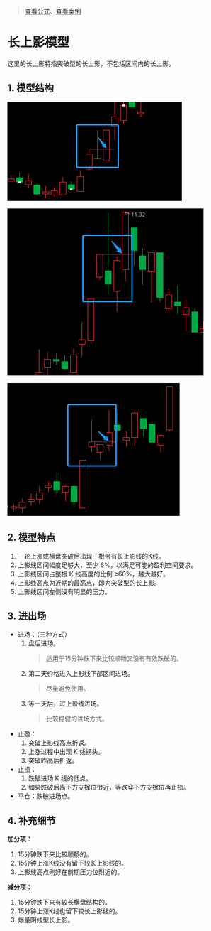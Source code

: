 > [查看公式](./Y03-公式.md)、[查看案例](./Y03-案例.md)

# 长上影模型

这里的长上影特指突破型的长上影，不包括区间内的长上影。

## 1. 模型结构

![](./assets/model-隔日反包型.png)

![](./assets/model-隔日进场型1.png)

![](./assets/model-隔日进场型2.png)

## 2. 模型特点

1. 一轮上涨或横盘突破后出现一根带有长上影线的K线。
2. 上影线区间幅度足够大，至少 6%，以满足可能的盈利空间要求。
3. 上影线区间占整根 K 线高度的比例 ≥60%，越大越好。
4. 上影线高点为近期的最高点，即为突破型的长上影。
5. 上影线区间左侧没有明显的压力。

## 3. 进出场

- 进场：（三种方式）
    1. 盘后进场。
        > 适用于15分钟跌下来比较顺畅又没有有效跌破的。
    2. 第二天价格进入上影线下部区间进场。
        > 尽量避免使用。
    3. 等一天后，过上盈线进场。
        > 比较稳健的进场方式。
- 止盈：
    1. 突破上影线高点折返。
    2. 上涨过程中出现 K 线拐头。
    3. 突破昨高后折返。
- 止损：
    1. 跌破进场 K 线的低点。
    2. 如果跌破后离下方支撑位很近，等跌穿下方支撑位再止损。
- 平仓：跌破进场点。

## 4. 补充细节

**加分项：**

1. 15分钟跌下来比较顺畅的。
2. 15分钟上涨K线没有留下较长上影线的。
3. 上影线高点刚好在前期压力位附近的。

**减分项：**

1. 15分钟跌下来有较长横盘结构的。
2. 15分钟上涨K线也留下较长上影线的。
3. 爆量阴线型长上影。
